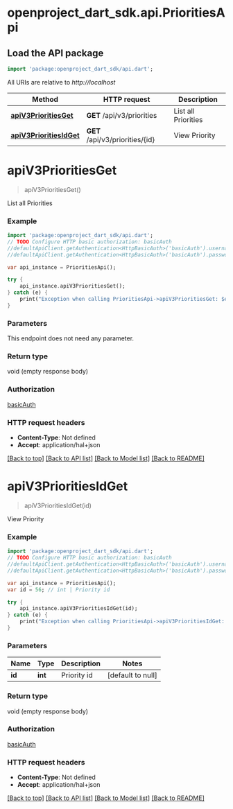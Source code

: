 # openproject_dart_sdk.api.PrioritiesApi

## Load the API package
```dart
import 'package:openproject_dart_sdk/api.dart';
```

All URIs are relative to *http://localhost*

Method | HTTP request | Description
------------- | ------------- | -------------
[**apiV3PrioritiesGet**](PrioritiesApi.md#apiV3PrioritiesGet) | **GET** /api/v3/priorities | List all Priorities
[**apiV3PrioritiesIdGet**](PrioritiesApi.md#apiV3PrioritiesIdGet) | **GET** /api/v3/priorities/{id} | View Priority


# **apiV3PrioritiesGet**
> apiV3PrioritiesGet()

List all Priorities

### Example 
```dart
import 'package:openproject_dart_sdk/api.dart';
// TODO Configure HTTP basic authorization: basicAuth
//defaultApiClient.getAuthentication<HttpBasicAuth>('basicAuth').username = 'YOUR_USERNAME'
//defaultApiClient.getAuthentication<HttpBasicAuth>('basicAuth').password = 'YOUR_PASSWORD';

var api_instance = PrioritiesApi();

try { 
    api_instance.apiV3PrioritiesGet();
} catch (e) {
    print("Exception when calling PrioritiesApi->apiV3PrioritiesGet: $e\n");
}
```

### Parameters
This endpoint does not need any parameter.

### Return type

void (empty response body)

### Authorization

[basicAuth](../README.md#basicAuth)

### HTTP request headers

 - **Content-Type**: Not defined
 - **Accept**: application/hal+json

[[Back to top]](#) [[Back to API list]](../README.md#documentation-for-api-endpoints) [[Back to Model list]](../README.md#documentation-for-models) [[Back to README]](../README.md)

# **apiV3PrioritiesIdGet**
> apiV3PrioritiesIdGet(id)

View Priority

### Example 
```dart
import 'package:openproject_dart_sdk/api.dart';
// TODO Configure HTTP basic authorization: basicAuth
//defaultApiClient.getAuthentication<HttpBasicAuth>('basicAuth').username = 'YOUR_USERNAME'
//defaultApiClient.getAuthentication<HttpBasicAuth>('basicAuth').password = 'YOUR_PASSWORD';

var api_instance = PrioritiesApi();
var id = 56; // int | Priority id

try { 
    api_instance.apiV3PrioritiesIdGet(id);
} catch (e) {
    print("Exception when calling PrioritiesApi->apiV3PrioritiesIdGet: $e\n");
}
```

### Parameters

Name | Type | Description  | Notes
------------- | ------------- | ------------- | -------------
 **id** | **int**| Priority id | [default to null]

### Return type

void (empty response body)

### Authorization

[basicAuth](../README.md#basicAuth)

### HTTP request headers

 - **Content-Type**: Not defined
 - **Accept**: application/hal+json

[[Back to top]](#) [[Back to API list]](../README.md#documentation-for-api-endpoints) [[Back to Model list]](../README.md#documentation-for-models) [[Back to README]](../README.md)

